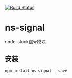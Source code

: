 [![Build Status](https://travis-ci.org/node-stock/ns-signal.svg?branch=master)](https://travis-ci.org/node-stock/ns-signal)

# ns-signal

node-stock信号模块

## 安装

```js
npm install ns-signal --save
```